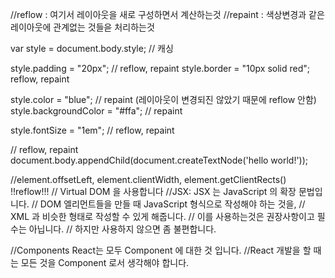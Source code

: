 //reflow : 여기서 레이아웃을 새로 구성하면서 계산하는것
//repaint : 색상변경과 같은 레이아웃에 관계없는 것들읃 처리하는것

  
  
var style = document.body.style; // 캐싱

style.padding = "20px"; // reflow, repaint
style.border = "10px solid red"; reflow, repaint

style.color = "blue"; // repaint (레이아웃이 변경되진 않았기 때문에 reflow 안함)
style.backgroundColor = "#ffa"; // repaint

style.fontSize = "1em"; // reflow, repaint

// reflow, repaint
document.body.appendChild(document.createTextNode('hello world!'));

//element.offsetLeft, element.clientWidth, element.getClientRects() !!reflow!!!
// Virtual DOM 을 사용합니다
//JSX: JSX 는 JavaScript 의 확장 문법입니다. 
//     DOM 엘리먼트들을 만들 때 JavaScript 형식으로 작성해야 하는 것을, 
//     XML 과 비슷한 형태로 작성할 수 있게 해줍니다. 
//     이를 사용하는것은 권장사항이고 필수는 아닙니다. 
//     하지만 사용하지 않으면 좀 불편합니다.

//Components React는 모두 Component 에 대한 것 입니다. 
//React 개발을 할 때는 모든 것을 Component 로서 생각해야 합니다. 


